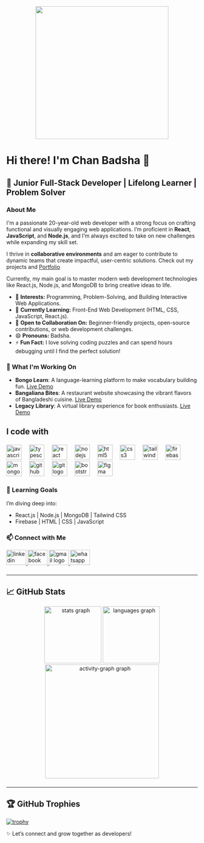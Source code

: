 <div align="center">
  <img height="350" src="https://i.ibb.co.com/hB6ptYG/coverphoto.jpg"  />
</div>

###


# Hi there! I'm Chan Badsha 👋

## 🚀 Junior Full-Stack Developer | Lifelong Learner | Problem Solver

### About Me
 I'm a passionate 20-year-old web developer with a strong focus on crafting functional and visually engaging web applications. I’m proficient in **React**, **JavaScript**, and **Node.js**, and I’m always excited to take on new challenges while expanding my skill set.

I thrive in **collaborative environments** and am eager to contribute to dynamic teams that create impactful, user-centric solutions.
Check out my projects and  [Portfolio](https://chanbadshabhuiyan.netlify.app)

Currently, my main goal is to master modern web development technologies like React.js, Node.js, and MongoDB to bring creative ideas to life.

- 👀 **Interests:** Programming, Problem-Solving, and Building Interactive Web Applications.  
- 🌱 **Currently Learning:** Front-End Web Development (HTML, CSS, JavaScript, React.js).  
- 💬 **Open to Collaboration On:** Beginner-friendly projects, open-source contributions, or web development challenges.   
- 😄 **Pronouns:** Badsha.  
- ⚡ **Fun Fact:** I love solving coding puzzles and can spend hours debugging until I find the perfect solution!  

### 🔭 What I'm Working On

- **Bongo Learn**: A language-learning platform to make vocabulary building fun. [Live Demo](https://bongo-learn-63c73.web.app)
- **Bangaliana Bites**: A restaurant website showcasing the vibrant flavors of Bangladeshi cuisine. [Live Demo](https://bangaliana-bites.netlify.app)
- **Legacy Library**: A virtual library experience for book enthusiasts. [Live Demo](https://legacylibrary-906c1.web.app)

<h2 align="left">I code with</h2>

###

<div align="left">
  <img src="https://cdn.jsdelivr.net/gh/devicons/devicon/icons/javascript/javascript-original.svg" height="40" alt="javascript logo"  />
  <img width="12" />
  <img src="https://cdn.jsdelivr.net/gh/devicons/devicon/icons/typescript/typescript-original.svg" height="40" alt="typescript logo"  />
  <img width="12" />
  <img src="https://cdn.jsdelivr.net/gh/devicons/devicon/icons/react/react-original.svg" height="40" alt="react logo"  />
  <img width="12" />
  <img src="https://cdn.jsdelivr.net/gh/devicons/devicon/icons/nodejs/nodejs-original.svg" height="40" alt="nodejs logo"  />
  <img width="12" />
  <img src="https://cdn.jsdelivr.net/gh/devicons/devicon/icons/html5/html5-original.svg" height="40" alt="html5 logo"  />
  <img width="12" />
  <img src="https://cdn.jsdelivr.net/gh/devicons/devicon/icons/css3/css3-original.svg" height="40" alt="css3 logo"  />
  <img width="12" />
  <img src="https://cdn.jsdelivr.net/gh/devicons/devicon/icons/tailwindcss/tailwindcss-original-wordmark.svg" height="40" alt="tailwindcss logo"  />
  <img width="12" />
  <img src="https://cdn.jsdelivr.net/gh/devicons/devicon/icons/firebase/firebase-plain.svg" height="40" alt="firebase logo"  />
  <img width="12" />
  <img src="https://cdn.jsdelivr.net/gh/devicons/devicon/icons/mongodb/mongodb-original.svg" height="40" alt="mongodb logo"  />
  <img width="12" />
  <img src="https://cdn.jsdelivr.net/gh/devicons/devicon/icons/github/github-original.svg" height="40" alt="github logo"  />
  <img width="12" />
  <img src="https://cdn.jsdelivr.net/gh/devicons/devicon/icons/git/git-original.svg" height="40" alt="git logo"  />
  <img width="12" />
  <img src="https://cdn.jsdelivr.net/gh/devicons/devicon/icons/bootstrap/bootstrap-original.svg" height="40" alt="bootstrap logo"  />
  <img width="12" />
  <img src="https://cdn.jsdelivr.net/gh/devicons/devicon/icons/figma/figma-original.svg" height="40" alt="figma logo"  />
</div>

###

### 🌱 Learning Goals
I’m diving deep into:
- React.js | Node.js | MongoDB | Tailwind CSS  
- Firebase | HTML | CSS | JavaScript

### 📫 Connect with Me
<div align="left">
  <a href="https://www.linkedin.com/in/chan-badsha-bhuiyan-602658317" target="_blank">
    <img src="https://raw.githubusercontent.com/maurodesouza/profile-readme-generator/master/src/assets/icons/social/linkedin/default.svg" width="52" height="40" alt="linkedin logo"  />
  </a>
  <a href="https://www.facebook.com/ChanBadshaBhuiyan2004" target="_blank">
    <img src="https://raw.githubusercontent.com/maurodesouza/profile-readme-generator/master/src/assets/icons/social/facebook/default.svg" width="52" height="40" alt="facebook logo"  />
  </a>
  <a href="chanbadsha005@gmail.com" target="_blank">
    <img src="https://raw.githubusercontent.com/maurodesouza/profile-readme-generator/master/src/assets/icons/social/gmail/default.svg" width="52" height="40" alt="gmail logo"  />
  </a>
  <a href="+8801401213135" target="_blank">
    <img src="https://raw.githubusercontent.com/maurodesouza/profile-readme-generator/master/src/assets/icons/social/whatsapp/default.svg" width="52" height="40" alt="whatsapp logo"  />
  </a>
</div>

###

---

## 📈 GitHub Stats

<div align="center">
  <img src="https://github-readme-stats.vercel.app/api?username=Chanbadsha&hide_title=false&hide_rank=false&show_icons=true&include_all_commits=true&count_private=true&disable_animations=false&theme=dracula&locale=en&hide_border=false&order=1" height="150" alt="stats graph"  />
  <img src="https://github-readme-stats.vercel.app/api/top-langs?username=Chanbadsha&locale=en&hide_title=false&layout=compact&card_width=320&langs_count=5&theme=dracula&hide_border=false&order=2" height="150" alt="languages graph"  />
  <img src="https://github-readme-activity-graph.vercel.app/graph?username=Chanbadsha&radius=16&theme=react&area=true&order=5" height="300" alt="activity-graph graph"  />
</div>

###
###
---
## 🏆 GitHub Trophies
[![trophy](https://github-profile-trophy.vercel.app/?username=Chanbadsha&theme=radical&margin-w=15)](https://github.com/ryo-ma/github-profile-trophy)


✨ Let’s connect and grow together as developers!



